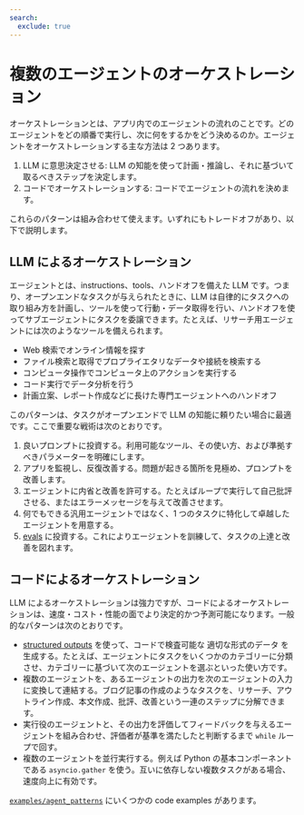 ```yaml
---
search:
  exclude: true
---
```

# 複数のエージェントのオーケストレーション

オーケストレーションとは、アプリ内でのエージェントの流れのことです。どのエージェントをどの順番で実行し、次に何をするかをどう決めるのか。エージェントをオーケストレーションする主な方法は 2 つあります。

1. LLM に意思決定させる: LLM の知能を使って計画・推論し、それに基づいて取るべきステップを決定します。
2. コードでオーケストレーションする: コードでエージェントの流れを決めます。

これらのパターンは組み合わせて使えます。いずれにもトレードオフがあり、以下で説明します。

## LLM によるオーケストレーション

エージェントとは、instructions、tools、ハンドオフを備えた LLM です。つまり、オープンエンドなタスクが与えられたときに、LLM は自律的にタスクへの取り組み方を計画し、ツールを使って行動・データ取得を行い、ハンドオフを使ってサブエージェントにタスクを委譲できます。たとえば、リサーチ用エージェントには次のようなツールを備えられます。

- Web 検索でオンライン情報を探す
- ファイル検索と取得でプロプライエタリなデータや接続を検索する
- コンピュータ操作でコンピュータ上のアクションを実行する
- コード実行でデータ分析を行う
- 計画立案、レポート作成などに長けた専門エージェントへのハンドオフ

このパターンは、タスクがオープンエンドで LLM の知能に頼りたい場合に最適です。ここで重要な戦術は次のとおりです。

1. 良いプロンプトに投資する。利用可能なツール、その使い方、および準拠すべきパラメーターを明確にします。
2. アプリを監視し、反復改善する。問題が起きる箇所を見極め、プロンプトを改善します。
3. エージェントに内省と改善を許可する。たとえばループで実行して自己批評させる、またはエラーメッセージを与えて改善させます。
4. 何でもできる汎用エージェントではなく、1 つのタスクに特化して卓越したエージェントを用意する。
5. [evals](https://platform.openai.com/docs/guides/evals) に投資する。これによりエージェントを訓練して、タスクの上達と改善を図れます。

## コードによるオーケストレーション

LLM によるオーケストレーションは強力ですが、コードによるオーケストレーションは、速度・コスト・性能の面でより決定的かつ予測可能になります。一般的なパターンは次のとおりです。

- [structured outputs](https://platform.openai.com/docs/guides/structured-outputs) を使って、コードで検査可能な 適切な形式のデータ を生成する。たとえば、エージェントにタスクをいくつかのカテゴリーに分類させ、カテゴリーに基づいて次のエージェントを選ぶといった使い方です。
- 複数のエージェントを、あるエージェントの出力を次のエージェントの入力に変換して連結する。ブログ記事の作成のようなタスクを、リサーチ、アウトライン作成、本文作成、批評、改善という一連のステップに分解できます。
- 実行役のエージェントと、その出力を評価してフィードバックを与えるエージェントを組み合わせ、評価者が基準を満たしたと判断するまで `while` ループで回す。
- 複数のエージェントを並行実行する。例えば Python の基本コンポーネントである `asyncio.gather` を使う。互いに依存しない複数タスクがある場合、速度向上に有効です。

[`examples/agent_patterns`](https://github.com/openai/openai-agents-python/tree/main/examples/agent_patterns) にいくつかの code examples があります。